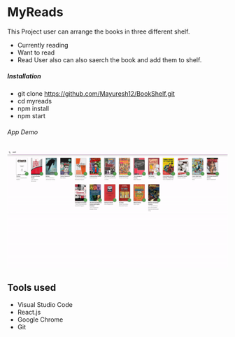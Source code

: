 # MyReads

This Project user can arrange the books in three different shelf.
- Currently reading
- Want to read
- Read
User also can also saerch the book and add them to shelf.

##### Installation
- git clone https://github.com/Mayuresh12/BookShelf.git
- cd myreads
- npm install
- npm start

 ###### App Demo

![](gif/1.gif)

## Tools used
- Visual Studio Code
- React.js
- Google Chrome
- Git

